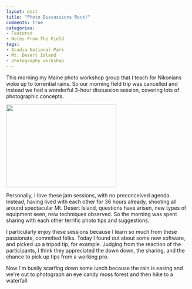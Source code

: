 ```yaml
---
layout: post
title: "Photo Discussions Rock!"
comments: true
categories:
- Featured
- Notes From The Field
tags:
- Acadia National Park
- Mt. Desert Island
- photography workshop
---
```

This morning my Maine photo workshop group that I teach for Nikonians woke up to torrential rains. So our morning field trip was cancelled and instead we had a wonderful 3-hour discussion session, covering lots of photographic concepts.

<a href="http://blog.lesterpickerphoto.com/wp-content/uploads/2012/10/image.jpeg"><img class="size-medium wp-image-2393" title="image" src="http://blog.lesterpickerphoto.com/wp-content/uploads/2012/10/image-300x225.jpeg" alt="" width="300" height="225"></a>

Personally, I love these jam sessions, with no preconceived agenda. Instead, having lived with each other for 36 hours already, shooting all around spectacular Mt. Desert Island, questions have arisen, new types of equipment seen, new techniques observed. So the morning was spent sharing with each other terrific photo tips and suggestions.

I particularly enjoy these sessions because I learn so much from these passionate, committed folks. Today I found out about some new software, and picked up a tripod tip, for example. Judging from the reaction of the participants, I think they appreciated the down down, the sharing, and the chance to pick up tips from a working pro.

Now I'm busily scarfing down some lunch because the rain is easing and we're out to photograph an eye candy moss forest and then hike to a waterfall.

 